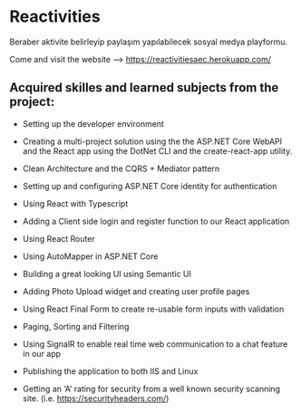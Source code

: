 # Reactivities

Beraber aktivite belirleyip paylaşım yapılabilecek sosyal medya playformu.

Come and visit the website --> https://reactivitiesaec.herokuapp.com/

## Acquired skilles and learned subjects from the project:

* Setting up the developer environment
 
* Creating a multi-project solution using the the ASP.NET Core WebAPI and the React app using the DotNet CLI and the create-react-app utility.
 
* Clean Architecture and the CQRS + Mediator pattern
 
* Setting up and configuring ASP.NET Core identity for authentication
 
* Using React with Typescript
 
* Adding a Client side login and register function to our React application
 
* Using React Router
 
* Using AutoMapper in ASP.NET Core
 
* Building a great looking UI using Semantic UI
 
* Adding Photo Upload widget and creating user profile pages
 
* Using React Final Form to create re-usable form inputs with validation
 
* Paging, Sorting and Filtering
 
* Using SignalR to enable real time web communication to a chat feature in our app
 
* Publishing the application to both IIS and Linux
 
* Getting an ‘A’ rating for security from a well known security scanning site. (i.e. https://securityheaders.com/)
